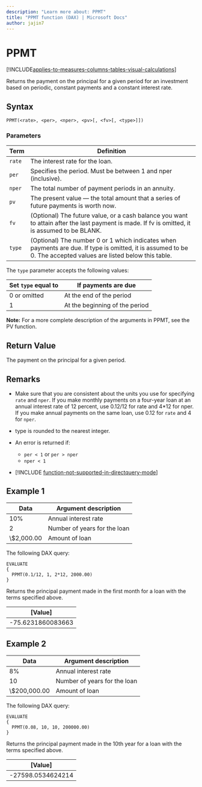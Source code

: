 ```yaml
---
description: "Learn more about: PPMT"
title: "PPMT function (DAX) | Microsoft Docs"
author: jajin7
---
```


# PPMT

[!INCLUDE[applies-to-measures-columns-tables-visual-calculations](includes/applies-to-measures-columns-tables-visual-calculations.md)]

Returns the payment on the principal for a given period for an investment based on periodic, constant payments and a constant interest rate.

## Syntax

```dax
PPMT(<rate>, <per>, <nper>, <pv>[, <fv>[, <type>]])
```

### Parameters

|Term|Definition|  
|--------|--------------|  
|`rate`|The interest rate for the loan.|
|`per`|Specifies the period. Must be between 1 and nper (inclusive).|
|`nper`|The total number of payment periods in an annuity.|
|`pv`|The present value — the total amount that a series of future payments is worth now.|
|`fv`|(Optional) The future value, or a cash balance you want to attain after the last payment is made. If fv is omitted, it is assumed to be BLANK.|
|`type`|(Optional) The number 0 or 1 which indicates when payments are due. If type is omitted, it is assumed to be 0. The accepted values are listed below this table.|

The `type` parameter accepts the following values:

| **Set `type` equal to** | **If payments are due**        |
| --------------------- | ------------------------------ |
| 0 or omitted          | At the end of the period       |
| 1                     | At the beginning of the period |

**Note:** For a more complete description of the arguments in PPMT, see the PV function.

## Return Value

The payment on the principal for a given period.

## Remarks

- Make sure that you are consistent about the units you use for specifying `rate` and `nper`. If you make monthly payments on a four-year loan at an annual interest rate of 12 percent, use 0.12/12 for rate and 4*12 for nper. If you make annual payments on the same loan, use 0.12 for `rate` and 4 for `nper`.

- type is rounded to the nearest integer.

- An error is returned if:
  - `per < 1` or `per > nper`
  - `nper < 1`

- [!INCLUDE [function-not-supported-in-directquery-mode](includes/function-not-supported-in-directquery-mode.md)]

## Example 1

| **Data**  | **Argument description**     |
| --------- | ---------------------------- |
| 10%       | Annual interest rate         |
| 2         | Number of years for the loan |
| \\$2,000.00 | Amount of loan               |

The following DAX query:

```dax
EVALUATE
{
  PPMT(0.1/12, 1, 2*12, 2000.00)
}
```

Returns the principal payment made in the first month for a loan with the terms specified above.

| **[Value]**      |
| ------------------ |
| -75.6231860083663 |

## Example 2

| **Data**    | **Argument description**     |
| ----------- | ---------------------------- |
| 8%          | Annual interest rate         |
| 10          | Number of years for the loan |
| \\$200,000.00 | Amount of loan               |

The following DAX query:

```dax
EVALUATE
{
  PPMT(0.08, 10, 10, 200000.00)
}
```

Returns the principal payment made in the 10th year for a loan with the terms specified above.

| **[Value]**      |
| ------------------ |
| -27598.0534624214 |
